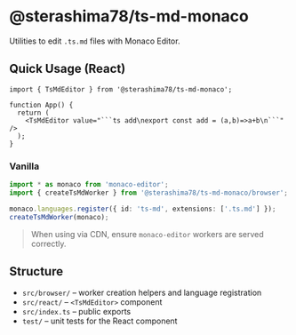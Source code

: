 # @sterashima78/ts-md-monaco

Utilities to edit `.ts.md` files with Monaco Editor.

## Quick Usage (React)

```tsx
import { TsMdEditor } from '@sterashima78/ts-md-monaco';

function App() {
  return (
    <TsMdEditor value="```ts add\nexport const add = (a,b)=>a+b\n```" />
  );
}
```

### Vanilla

```ts
import * as monaco from 'monaco-editor';
import { createTsMdWorker } from '@sterashima78/ts-md-monaco/browser';

monaco.languages.register({ id: 'ts-md', extensions: ['.ts.md'] });
createTsMdWorker(monaco);
```

> When using via CDN, ensure `monaco-editor` workers are served correctly.

## Structure
- `src/browser/` – worker creation helpers and language registration
- `src/react/` – `<TsMdEditor>` component
- `src/index.ts` – public exports
- `test/` – unit tests for the React component
